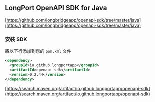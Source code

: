 ## LongPort OpenAPI SDK for Java

[https://github.com/longbridgeapp/openapi-sdk/tree/master/java](https://github.com/longbridgeapp/openapi-sdk/tree/master/java)

### 安裝 SDK

將以下行添加到您的 `pom.xml` 文件

```xml
<dependency>
  <groupId>io.github.longportapp</groupId>
  <artifactId>openapi-sdk</artifactId>
  <version>0.2.44</version>
</dependency>
```

[https://search.maven.org/artifact/io.github.longportapp/openapi-sdk](https://search.maven.org/artifact/io.github.longportapp/openapi-sdk)
